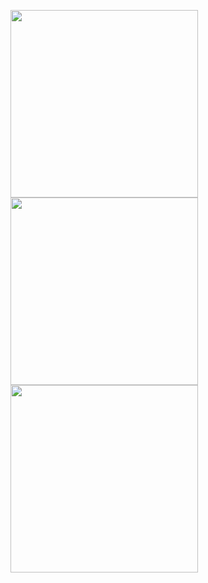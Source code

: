 <img src="https://user-images.githubusercontent.com/30866972/53283027-1ba50d80-3794-11e9-9069-937bf0271fd3.png" width="300px"><img src="https://user-images.githubusercontent.com/30866972/53283028-1ba50d80-3794-11e9-80a4-57f134c8d094.png" width="300px"><img src="https://user-images.githubusercontent.com/30866972/53283029-1ba50d80-3794-11e9-9adf-81b296bfe7f1.png" width="300px">
